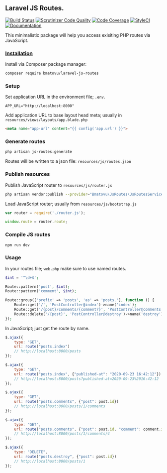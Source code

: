 ## Laravel JS Routes.

[![Build Status](https://travis-ci.org/mtvbrianking/laravel-js-routes.svg?branch=master)](https://travis-ci.org/mtvbrianking/laravel-js-routes)
[![Scrutinizer Code Quality](https://scrutinizer-ci.com/g/mtvbrianking/laravel-js-routes/badges/quality-score.png?b=master)](https://scrutinizer-ci.com/g/mtvbrianking/laravel-js-routes/?branch=master)
[![Code Coverage](https://scrutinizer-ci.com/g/mtvbrianking/laravel-js-routes/badges/coverage.png?b=master)](https://scrutinizer-ci.com/g/mtvbrianking/laravel-js-routes/?branch=master)
[![StyleCI](https://github.styleci.io/repos/269003528/shield?branch=master)](https://github.styleci.io/repos/269003528)
[![Documentation](https://img.shields.io/badge/Documentation-Blue)](https://mtvbrianking.github.io/laravel-js-routes)

This minimalistic package will help you access exisiting PHP routes via JavaScript. 

### [Installation](https://packagist.org/packages/bmatovu/laravel-js-routes)

Install via Composer package manager:

```bash
composer require bmatovu/laravel-js-routes
```

### Setup

Set application URL in the environment file; `.env`.

```
APP_URL="http://localhost:8000"
```

Add application URL to base layout head meta; usually in `resources/views/layouts/app.blade.php`

```html
<meta name="app-url" content="{{ config('app.url') }}">
```

### Generate routes

```bash
php artisan js-routes:generate
```

Routes will be written to a json file: `resources/js/routes.json`

### Publish resources

Publish JavaScript router to `resources/js/router.js`

```bash
php artisan vendor:publish --provider="Bmatovu\JsRoutes\JsRoutesServiceProvider" --tag="resources"
```

Load JavaScript router; usually from `resources/js/bootstrap.js`

```js
var router = require('./router.js');

window.route = router.route;
```

### Compile JS routes

```bash
npm run dev
```

### Usage

In your routes file; `web.php` make sure to use named routes.

```php
$int = '^\d+$';

Route::pattern('post', $int);
Route::pattern('comment', $int);

Route::group(['prefix' => 'posts', 'as' => 'posts.'], function () {
    Route::get('/', 'PostController@index')->name('index');
    Route::get('/{post}/comments/{comment?}', 'PostController@comments')->name('comments');
    Route::delete('/{post}', 'PostController@destroy')->name('destroy');
});
```

In JavaScript; just get the route by name.

```js
$.ajax({
    type: "GET",
    url: route("posts.index") 
    // http://localhost:8000/posts
});

$.ajax({
    type: "GET",
    url: route("posts.index", {"published-at": "2020-09-23 16:42:12"}) 
    // http://localhost:8000/posts?published-at=2020-09-23%2016:42:12
});

$.ajax({
    type: "GET",
    url: route("posts.comments", {"post": post.id}) 
    // http://localhost:8000/posts/1/comments
});

$.ajax({
    type: "GET",
    url: route("posts.comments", {"post": post.id, "comment": comment.id}) 
    // http://localhost:8000/posts/1/comments/4
});

$.ajax({
    type: "DELETE",
    url: route("posts.destroy", {"post": post.id}) 
    // http://localhost:8000/posts/1
});
```
